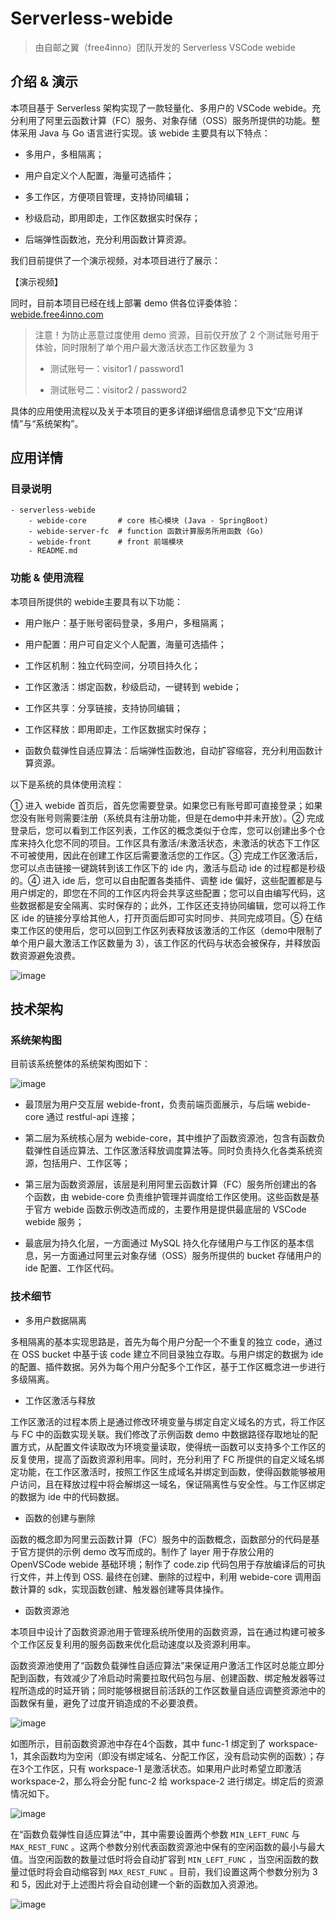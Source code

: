 # Serverless-webide

> 由自邮之翼（free4inno）团队开发的 Serverless VSCode webide

## 介绍 & 演示

本项目基于 Serverless 架构实现了一款轻量化、多用户的 VSCode webide。充分利用了阿里云函数计算（FC）服务、对象存储（OSS）服务所提供的功能。整体采用 Java 与 Go 语言进行实现。该 webide 主要具有以下特点：

- 多用户，多租隔离；
- 用户自定义个人配置，海量可选插件；
- 多工作区，方便项目管理，支持协同编辑；
- 秒级启动，即用即走，工作区数据实时保存；

- 后端弹性函数池，充分利用函数计算资源。

我们目前提供了一个演示视频，对本项目进行了展示：

【演示视频】

同时，目前本项目已经在线上部署 demo 供各位评委体验：[webide.free4inno.com](http://webide.free4inno.com/)

> 注意！为防止恶意过度使用 demo 资源，目前仅开放了 2 个测试账号用于体验，同时限制了单个用户最大激活状态工作区数量为 3
>
> - 测试账号一：visitor1 / password1
>
> - 测试账号二：visitor2 / password2

具体的应用使用流程以及关于本项目的更多详细详细信息请参见下文“应用详情”与“系统架构”。

## 应用详情

### 目录说明

```
- serverless-webide
	- webide-core 		# core 核心模块 (Java - SpringBoot)
	- webide-server-fc 	# function 函数计算服务所用函数 (Go)
	- webide-front      # front 前端模块
    - README.md 
```

### 功能 & 使用流程

本项目所提供的 webide主要具有以下功能：

- 用户账户：基于账号密码登录，多用户，多租隔离；
- 用户配置：用户可自定义个人配置，海量可选插件；
- 工作区机制：独立代码空间，分项目持久化；
- 工作区激活：绑定函数，秒级启动，一键转到 webide；
- 工作区共享：分享链接，支持协同编辑；
- 工作区释放：即用即走，工作区数据实时保存；

- 函数负载弹性自适应算法：后端弹性函数池，自动扩容缩容，充分利用函数计算资源。

以下是系统的具体使用流程：

① 进入 webide 首页后，首先您需要登录。如果您已有账号即可直接登录；如果您没有账号则需要注册（系统具有注册功能，但是在demo中并未开放）。② 完成登录后，您可以看到工作区列表，工作区的概念类似于仓库，您可以创建出多个仓库来持久化您不同的项目。工作区具有激活/未激活状态，未激活的状态下工作区不可被使用，因此在创建工作区后需要激活您的工作区。③ 完成工作区激活后，您可以点击链接一键跳转到该工作区下的 ide 内，激活与启动 ide 的过程都是秒级的。④ 进入 ide 后，您可以自由配置各类插件、调整 ide 偏好，这些配置都是与用户绑定的，即您在不同的工作区内将会共享这些配置；您可以自由编写代码，这些数据都是安全隔离、实时保存的；此外，工作区还支持协同编辑，您可以将工作区 ide 的链接分享给其他人，打开页面后即可实时同步、共同完成项目。⑤ 在结束工作区的使用后，您可以回到工作区列表释放该激活的工作区（demo中限制了单个用户最大激活工作区数量为 3），该工作区的代码与状态会被保存，并释放函数资源避免浪费。

![image](https://yuncodeweb.oss-cn-hangzhou.aliyuncs.com/uploads/zhaoht2022/serverless-webide/a2a50416687d289c86d80a1ae7ee0ac0/image.png)

## 技术架构

### 系统架构图

目前该系统整体的系统架构图如下：

![image](https://yuncodeweb.oss-cn-hangzhou.aliyuncs.com/uploads/zhaoht2022/serverless-webide/a60173b05df687f415180ec5a6b17922/image.png)

- 最顶层为用户交互层 webide-front，负责前端页面展示，与后端 webide-core 通过 restful-api 连接；

- 第二层为系统核心层为 webide-core，其中维护了函数资源池，包含有函数负载弹性自适应算法、工作区激活释放调度算法等。同时负责持久化各类系统资源，包括用户、工作区等；
- 第三层为函数资源层，该层是利用阿里云函数计算（FC）服务所创建出的各个函数，由 webide-core 负责维护管理并调度给工作区使用。这些函数是基于官方 webide 函数示例改造而成的，主要作用是提供最底层的 VSCode webide 服务；
- 最底层为持久化层，一方面通过 MySQL 持久化存储用户与工作区的基本信息，另一方面通过阿里云对象存储（OSS）服务所提供的 bucket 存储用户的 ide 配置、工作区代码。

### 技术细节

- 多用户数据隔离

多租隔离的基本实现思路是，首先为每个用户分配一个不重复的独立 code，通过在 OSS bucket 中基于该 code 建立不同目录独立存取。与用户绑定的数据为 ide 的配置、插件数据。另外为每个用户分配多个工作区，基于工作区概念进一步进行多级隔离。

- 工作区激活与释放

工作区激活的过程本质上是通过修改环境变量与绑定自定义域名的方式，将工作区与 FC 中的函数实现关联。我们修改了示例函数 demo 中数据路径存取地址的配置方式，从配置文件读取改为环境变量读取，使得统一函数可以支持多个工作区的反复使用，提高了函数资源利用率。同时，充分利用了 FC 所提供的自定义域名绑定功能，在工作区激活时，按照工作区生成域名并绑定到函数，使得函数能够被用户访问，且在释放过程中将会解绑这一域名，保证隔离性与安全性。与工作区绑定的数据为 ide 中的代码数据。

- 函数的创建与删除

函数的概念即为阿里云函数计算（FC）服务中的函数概念，函数部分的代码是基于官方提供的示例 demo 改写而成的。制作了 layer 用于存放公用的 OpenVSCode webide 基础环境；制作了 code.zip 代码包用于存放编译后的可执行文件，并上传到 OSS. 最终在创建、删除的过程中，利用 webide-core 调用函数计算的 sdk，实现函数创建、触发器创建等具体操作。

- 函数资源池

本项目中设计了函数资源池用于管理系统所使用的函数资源，旨在通过构建可被多个工作区反复利用的服务函数来优化启动速度以及资源利用率。

函数资源池使用了“函数负载弹性自适应算法”来保证用户激活工作区时总能立即分配到函数，有效减少了冷启动时需要拉取代码包与层、创建函数、绑定触发器等过程所造成的时延开销；同时能够根据目前活跃的工作区数量自适应调整资源池中的函数保有量，避免了过度开销造成的不必要浪费。

![image](https://yuncodeweb.oss-cn-hangzhou.aliyuncs.com/uploads/zhaoht2022/serverless-webide/e09d3a116857c9ccb5bca3ab89aa196c/image.png)

如图所示，目前函数资源池中存在4个函数，其中 func-1 绑定到了 workspace-1，其余函数均为空闲（即没有绑定域名、分配工作区，没有启动实例的函数）；存在3个工作区，只有 workspace-1 是激活状态。如果用户此时希望立即激活 workspace-2，那么将会分配 func-2 给 workspace-2 进行绑定。绑定后的资源情况如下。

![image](https://yuncodeweb.oss-cn-hangzhou.aliyuncs.com/uploads/zhaoht2022/serverless-webide/fb3bb58c13b9450131a27c9ea8011d53/image-20220904153126125.png)

在“函数负载弹性自适应算法”中，其中需要设置两个参数 `MIN_LEFT_FUNC` 与 `MAX_REST_FUNC` 。这两个参数分别代表函数资源池中保有的空闲函数的最小与最大值。当空闲函数的数量过低时将会自动扩容到 `MIN_LEFT_FUNC` ，当空闲函数的数量过低时将会自动缩容到  `MAX_REST_FUNC` 。目前，我们设置这两个参数分别为 3 和 5，因此对于上述图片将会自动创建一个新的函数加入资源池。

![image](https://yuncodeweb.oss-cn-hangzhou.aliyuncs.com/uploads/zhaoht2022/serverless-webide/e884088e9d4cc98bd810140c1b461290/image-20220904153618178.png)





